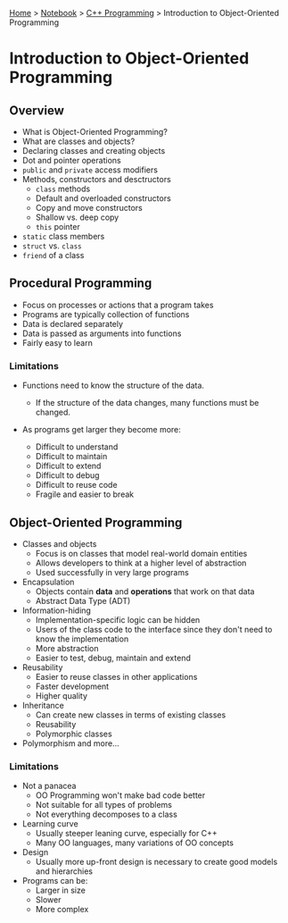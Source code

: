 <a href="../../">Home</a> > <a href="../notebook">Notebook</a> > <a href="./">C++ Programming</a> > Introduction to Object-Oriented Programming

# Introduction to Object-Oriented Programming



## Overview

* What is Object-Oriented Programming?
* What are classes and objects?
* Declaring classes and creating objects
* Dot and pointer operations
* `public` and `private` access modifiers
* Methods, constructors and desctructors
  * `class` methods
  * Default and overloaded constructors
  * Copy and move constructors
  * Shallow vs. deep copy
  * `this` pointer
* `static` class members
* `struct` vs. `class`
* `friend` of a class



## Procedural Programming

* Focus on processes or actions that a program takes
* Programs are typically collection of functions
* Data is declared separately
* Data is passed as arguments into functions
* Fairly easy to learn

### Limitations

* Functions need to know the structure of the data.
  * If the structure of the data changes, many functions must be changed.

* As programs get larger they become more:
  * Difficult to understand
  * Difficult to maintain
  * Difficult to extend
  * Difficult to debug
  * Difficult to reuse code
  * Fragile and easier to break



## Object-Oriented Programming

* Classes and objects
  * Focus is on classes that model real-world domain entities
  * Allows developers to think at a higher level of abstraction
  * Used successfully in very large programs
* Encapsulation
  * Objects contain **data** and **operations** that work on that data
  * Abstract Data Type (ADT)
* Information-hiding
  * Implementation-specific logic can be hidden
  * Users of the class code to the interface since they don't need to know the implementation
  * More abstraction
  * Easier to test, debug, maintain and extend
* Reusability
  * Easier to reuse classes in other applications
  * Faster development
  * Higher quality
* Inheritance
  * Can create new classes in terms of existing classes
  * Reusability
  * Polymorphic classes
* Polymorphism and more...

### Limitations

* Not a panacea
  * OO Programming won't make bad code better
  * Not suitable for all types of problems
  * Not everything decomposes to a class
* Learning curve
  * Usually steeper leaning curve, especially for C++
  * Many OO languages, many variations of OO concepts
* Design
  * Usually more up-front design is necessary to create good models and hierarchies
* Programs can be:
  * Larger in size
  * Slower
  * More complex
